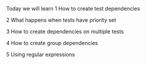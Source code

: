 Today we will learn
1 How to create test dependencies

2 What happens when tests have priority set

3 How to create dependencies on multiple tests

4 How to create group dependencies

5 Using regular expressions